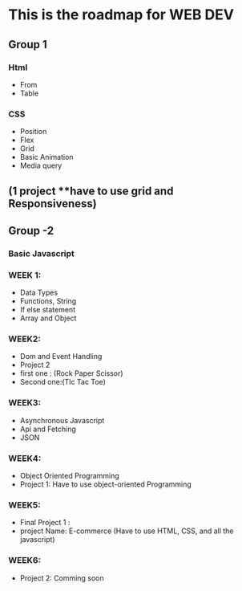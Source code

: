 # This is the roadmap for WEB DEV

## Group 1
### Html 
- From
- Table
### CSS
- Position
- Flex
- Grid
- Basic Animation
- Media query 
## (1 project **have to use grid and Responsiveness)


## Group -2 
### Basic Javascript
### WEEK 1:
-  Data Types
- Functions, String 
- If else statement
- Array and Object
### WEEK2:
- Dom and Event Handling
- Project 2 
- first one : (Rock Paper Scissor)
- Second one:(TIc Tac Toe)
### WEEK3:
- Asynchronous Javascript
- Api and Fetching
- JSON
### WEEK4:
- Object Oriented Programming 
-  Project  1: Have to use object-oriented Programming
### WEEK5:
- Final Project 1 : 
- project Name: E-commerce 
(Have to use HTML, CSS, and all the javascript)

### WEEK6:
- Project 2: Comming soon


  



